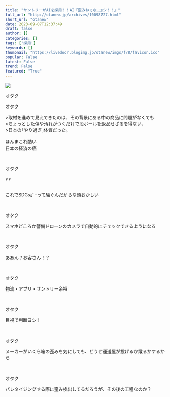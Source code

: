 ```yaml
---
title: "サントリーがAIを採用！！AI「歪みねぇな…ヨシ！！」"
full_url: "http://otanew.jp/archives/10098727.html"
short_url: "otanew"
date: 2023-09-07T12:37:49
draft: false
author: []
categories: []
tags: ['採用']
keywords: []
thumbnail: "https://livedoor.blogimg.jp/otanew/imgs/f/8/favicon.ico"
popular: False
latest: False
trend: False
featured: "True"
---
```


![](https://livedoor.blogimg.jp/otanew/imgs/f/8/favicon.ico)

<div><p class='t_h'> <p> オタク</p> </p><p class='t_h'> <p> オタク</p> </p> <p class='t_b'> >取材を進めて見えてきたのは、その背景にある中の商品に問題がなくても <br> >ちょっとした傷や汚れがつくだけで段ボールを返品せざるを得ない、 <br> >日本の｢やり過ぎ｣体質だった。 <br> <br> ほんまこれ酷い <br> 日本の経済の癌 </p><br> <p class='t_h t_i'> <p> オタク</p> </p> <p class='t_b t_i'> <p>>></p> <br> これでSDGsｶﾞｰって騒ぐんだからな頭おかしい </p><br> <p class='t_h'> <p> オタク</p> </p> <p class='t_b'> スマホどころか警備ドローンのカメラで自動的にチェックできるようになる </p><br> <p class='t_h'> <p> オタク</p> </p> <p class='t_b'> ああん？お客さん！？ </p><br> <p class='t_h'> <p> オタク</p> </p> <p class='t_b'> 物流・アプリ・サントリー余裕 </p><br> <p class='t_h'> <p> オタク</p> </p> <p class='t_b'> 目視で判断ヨシ！ </p><br> <p class='t_h'> <p> オタク</p> </p> <p class='t_b'> メーカーがいくら箱の歪みを気にしても、どうせ運送屋が投げるか蹴るかするから </p><br> <p class='t_h'> <p> オタク</p> </p> <p class='t_b'> パレタイジングする際に歪み検出してるだろうが、その後の工程なのか？ </p><br> </div>